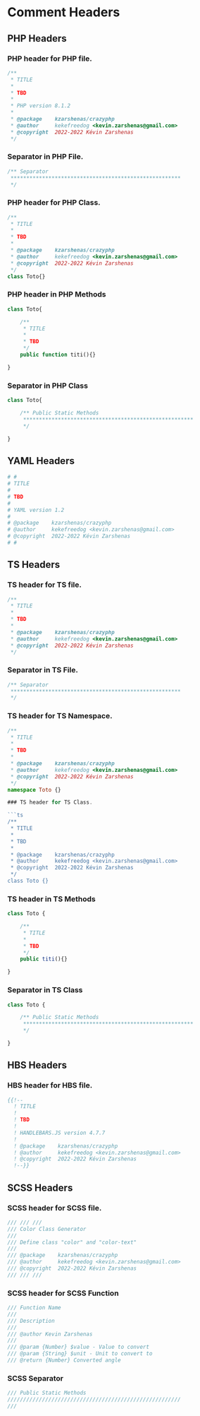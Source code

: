 # Comment Headers

## PHP Headers

### PHP header for PHP file.

```php
/**
 * TITLE
 *
 * TBD
 *
 * PHP version 8.1.2
 *
 * @package    kzarshenas/crazyphp
 * @author     kekefreedog <kevin.zarshenas@gmail.com>
 * @copyright  2022-2022 Kévin Zarshenas
 */
```

### Separator in PHP File.

```php
/** Separator
 ******************************************************
 */
```

### PHP header for PHP Class.

```php
/**
 * TITLE
 *
 * TBD
 *
 * @package    kzarshenas/crazyphp
 * @author     kekefreedog <kevin.zarshenas@gmail.com>
 * @copyright  2022-2022 Kévin Zarshenas
 */
class Toto{}
```

### PHP header in PHP Methods

```php
class Toto{

    /**
     * TITLE
     *
     * TBD
     */
    public function titi(){}

}
```

### Separator in PHP Class

```php
class Toto{

    /** Public Static Methods
     ******************************************************
     */

}
```

## YAML Headers
```yml
# #
# TITLE
#
# TBD
#
# YAML version 1.2
#
# @package    kzarshenas/crazyphp
# @author     kekefreedog <kevin.zarshenas@gmail.com>
# @copyright  2022-2022 Kévin Zarshenas
# #
```

## TS Headers

### TS header for TS file.

```ts
/**
 * TITLE
 *
 * TBD
 *
 * @package    kzarshenas/crazyphp
 * @author     kekefreedog <kevin.zarshenas@gmail.com>
 * @copyright  2022-2022 Kévin Zarshenas
 */
```

### Separator in TS File.

```ts
/** Separator
 ******************************************************
 */
```

### TS header for TS Namespace.

```ts
/**
 * TITLE
 *
 * TBD
 *
 * @package    kzarshenas/crazyphp
 * @author     kekefreedog <kevin.zarshenas@gmail.com>
 * @copyright  2022-2022 Kévin Zarshenas
 */
namespace Toto {}

### TS header for TS Class.

```ts
/**
 * TITLE
 *
 * TBD
 *
 * @package    kzarshenas/crazyphp
 * @author     kekefreedog <kevin.zarshenas@gmail.com>
 * @copyright  2022-2022 Kévin Zarshenas
 */
class Toto {}
```

### TS header in TS Methods

```ts
class Toto {

    /**
     * TITLE
     *
     * TBD
     */
    public titi(){}

}
```

### Separator in TS Class

```ts
class Toto {

    /** Public Static Methods
     ******************************************************
     */

}
```

## HBS Headers

### HBS header for HBS file.

```hbs
{{!--
  ! TITLE
  !
  ! TBD
  !
  ! HANDLEBARS.JS version 4.7.7
  !
  ! @package    kzarshenas/crazyphp
  ! @author     kekefreedog <kevin.zarshenas@gmail.com>
  ! @copyright  2022-2022 Kévin Zarshenas
  !--}}
```

## SCSS Headers

### SCSS header for SCSS file.

```scss
/// /// ///
/// Color Class Generator
///
/// Define class "color" and "color-text"
///
/// @package    kzarshenas/crazyphp
/// @author     kekefreedog <kevin.zarshenas@gmail.com>
/// @copyright  2022-2022 Kévin Zarshenas
/// /// ///
```

### SCSS header for SCSS Function

```scss
/// Function Name
/// 
/// Description
/// 
/// @author Kevin Zarshenas
/// 
/// @param {Number} $value - Value to convert
/// @param {String} $unit - Unit to convert to
/// @return {Number} Converted angle
```

### SCSS Separator


```scss
/// Public Static Methods
///////////////////////////////////////////////////////
///
```